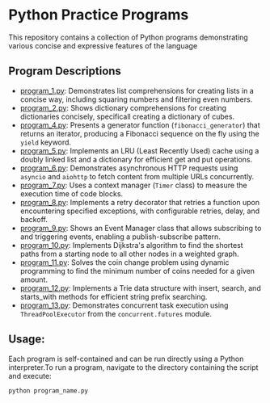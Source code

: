# Python Practice Programs

This repository contains a collection of Python programs demonstrating various concise and expressive features of the language

## Program Descriptions

*   [program\_1.py](program_1.py): Demonstrates list comprehensions for creating lists in a concise way, including squaring numbers and filtering even numbers.
*   [program\_2.py](program_2.py): Shows dictionary comprehensions for creating dictionaries concisely, specificall creating a dictionary of cubes.
*   [program\_4.py](program_4.py): Presents a generator function (`fibonacci_generator`) that returns an iterator, producing a Fibonacci sequence on the fly using the `yield` keyword.
*   [program\_5.py](program_5.py): Implements an LRU (Least Recently Used) cache using a doubly linked list and a dictionary for efficient get and put operations.
*   [program\_6.py](program_6.py): Demonstrates asynchronous HTTP requests using `asyncio` and `aiohttp` to fetch content from multiple URLs concurrently.
*   [program\_7.py](program_7.py): Uses a context manager (`Timer` class) to measure the execution time of code blocks.
*   [program\_8.py](program_8.py): Implements a retry decorator that retries a function upon encountering specified exceptions, with configurable retries, delay, and backoff.
*   [program\_9.py](program_9.py): Shows an Event Manager class that allows subscribing to and triggering events, enabling a publish-subscribe pattern.
*   [program\_10.py](program_10.py): Implements Dijkstra's algorithm to find the shortest paths from a starting node to all other nodes in a weighted graph.
*   [program\_11.py](program_11.py): Solves the coin change problem using dynamic programming to find the minimum number of coins needed for a given amount.
*   [program\_12.py](program_12.py): Implements a Trie data structure with insert, search, and starts\_with methods for efficient string prefix searching.
*   [program\_13.py](program_13.py): Demonstrates concurrent task execution using `ThreadPoolExecutor` from the `concurrent.futures` module.

## Usage:

Each program is self-contained and can be run directly using a Python interpreter.To run a program, navigate to the directory containing the script and execute:

```bash
python program_name.py
